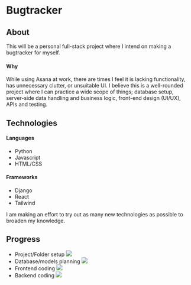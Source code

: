 # Bugtracker

## About
This will be a personal full-stack project where I intend on making a bugtracker for myself. 

#### Why
While using Asana at work, there are times I feel it is lacking functionality, has unnecessary clutter, or unsuitable UI. I believe this is a well-rounded project where I can practice a wide scope of things; database setup, server-side data handling and business logic, front-end design (UI/UX), APIs and testing.

## Technologies
#### Languages
- Python
- Javascript
- HTML/CSS

#### Frameworks
- Django
- React
- Tailwind

I am making an effort to try out as many new technologies as possible to broaden my knowledge.

## Progress
- Project/Folder setup ![](https://progress-bar.dev/70)
- Database/models planning ![](https://progress-bar.dev/0)
- Frontend coding ![](https://progress-bar.dev/0)
- Backend coding ![](https://progress-bar.dev/0)

